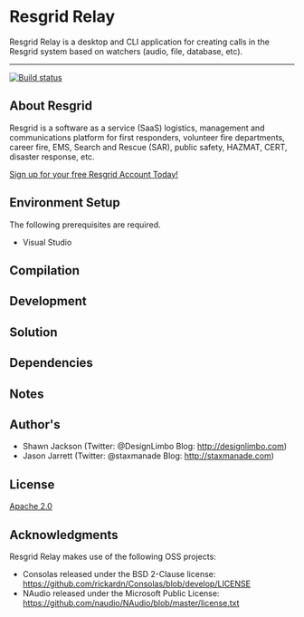 Resgrid Relay
===========================

Resgrid Relay is a desktop and CLI application for creating calls in the Resgrid system based on watchers (audio, file, database, etc).

*********

[![Build status](https://ci.appveyor.com/api/projects/status/github/resgrid/relay?svg=true)](https://ci.appveyor.com/api/projects/status/github/resgrid/relay)

About Resgrid
-------------
Resgrid is a software as a service (SaaS) logistics, management and communications platform for first responders, volunteer fire departments, career fire, EMS, Search and Rescue (SAR), public safety, HAZMAT, CERT, disaster response, etc.

[Sign up for your free Resgrid Account Today!](https://resgrid.com)


## Environment Setup ##

The following prerequisites are required.

* Visual Studio


## Compilation ##



## Development ##



## Solution ##



## Dependencies ##


## Notes ##


## Author's ##
* Shawn Jackson (Twitter: @DesignLimbo Blog: http://designlimbo.com)
* Jason Jarrett (Twitter: @staxmanade Blog: http://staxmanade.com)

## License ##
[Apache 2.0](https://www.apache.org/licenses/LICENSE-2.0)

## Acknowledgments

Resgrid Relay makes use of the following OSS projects:

- Consolas released under the BSD 2-Clause license: https://github.com/rickardn/Consolas/blob/develop/LICENSE
- NAudio released under the Microsoft Public License: https://github.com/naudio/NAudio/blob/master/license.txt